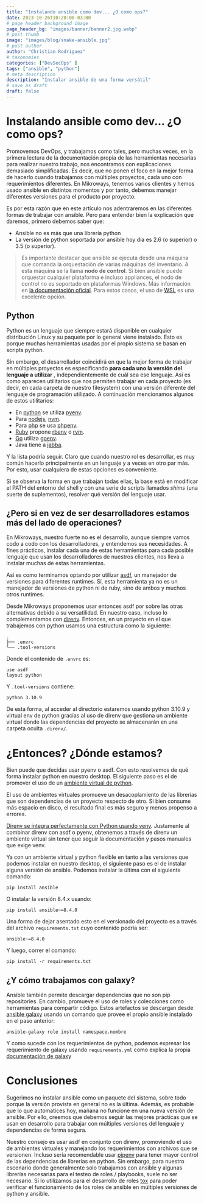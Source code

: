 ```yaml
---
title: "Instalando ansible como dev... ¿O como ops?"
date: 2023-10-26T10:20:00-03:00
# page header background image
page_header_bg: "images/banner/banner2.jpg.webp"
# post thumb
image: "images/blog/snake-ansible.jpg"
# post author
author: "Christian Rodriguez"
# taxonomies
categories: ["DevSecOps" ]
tags: ["ansible", "python"]
# meta description
description: "Instalar ansible de una forma versátil"
# save as draft
draft: false
---
```

# Instalando ansible como dev... ¿O como ops?

Promovemos DevOps, y trabajamos como tales, pero muchas veces, en la primera
lectura de la documentación propia de las herramientas necesarias para
realizar nuestro trabajo, nos encontramos con explicaciones demasiado
simplificadas. Es decir, que no ponen el foco en la mejor forma de hacerlo
cuando trabajamos con múltiples proyectos, cada uno con requerimientos
diferentes. En Mikroways, tenemos varios clientes y hemos usado ansible en
distintos momentos y por tanto, debemos manejar diferentes versiones para el
producto por proyecto.

Es por esta razón que en este artículo nos adentraremos en las diferentes formas
de trabajar con ansible. Pero para entender bien la explicación que daremos,
primero debemos saber que:

* Ansible no es más que una librería python
* La versión de python soportada por ansible hoy día es 2.6 (o superior) o 3.5
(o superior).

> Es importante destacar que ansible se ejecuta desde una máquina que comanda la
> orquestación de varias máquinas del inventario. A esta máquina se la llama
> **nodo de control**. Si bien ansible puede orquestar cualquier plataforma e
> incluso appliances, el nodo de control no es soportado en plataformas Windows.
> Más información en [la documentación
> oficial](https://docs.ansible.com/ansible/latest/installation_guide/intro_installation.html#control-node-requirements).
> Para estos casos, el uso de
> [WSL](https://learn.microsoft.com/en-us/windows/wsl/install) es una excelente
> opción.

## Python

Python es un lenguaje que siempre estará disponible en cualquier distribución
Linux y su paquete por lo general viene instalado. Esto es porque muchas
herramientas usadas por el propio sistema se basan en scripts python.

Sin embargo, el desarrollador coincidirá en que la mejor forma de trabajar en
múltiples proyectos es especificando **para cada uno la versión del lenguaje a utilizar**
, independientemente de cuál sea ese lenguaje. Así es como aparecen utilitarios
que nos permiten trabajar en cada proyecto (es decir, en cada carpeta de nuestro
filesystem) con una versión diferente del lenguaje de programación utilizado. A
continuación mencionamos algunos de estos utilitarios:

* En [python](https://www.python.org/) se utiliza
  [pyenv](https://github.com/pyenv/pyenv).
* Para [nodejs](https://nodejs.org/en),
  [nvm](https://github.com/nvm-sh/nvm).
* Para [php](https://www.php.net/) se usa
  [phpenv](https://github.com/phpenv/phpenv).
* [Ruby](https://www.ruby-lang.org/) propone
  [rbenv](https://github.com/rbenv/rbenv) o [rvm](https://rvm.io/).
* [Go](https://go.dev/) utiliza [goenv](https://github.com/go-nv/goenv).
* Java tiene a [jabba](https://github.com/shyiko/jabba).

Y la lista podría seguir. Claro que cuando nuestro rol es desarrollar, es muy
común hacerlo principalmente en un lenguaje y a veces en otro par más. Por esto,
usar cualquiera de estas opciones es conveniente.

Si se observa la forma en que trabajan todas ellas, la base está en modificar el
PATH del entorno del shell y con una serie de scripts llamados _shims_ (una
suerte de suplementos), resolver qué versión del lenguaje usar.

## ¿Pero si en vez de ser desarrolladores estamos más del lado de operaciones?

En Mikroways, nuestro fuerte no es el desarrollo, aunque siempre vamos codo a
codo con los desarrolladores, y entendemos sus necesidades. A fines
prácticos, instalar cada una de estas herramientas para cada posible lenguaje
que usan los desarrolladores de nuestros clientes, nos lleva a instalar muchas
de estas herramientas.

Así es como terminamos optando por utilizar [asdf](https://asdf-vm.com/), un
manejador de versiones para diferentes runtimes. Sí, esta herramienta ya no es
un manejador de versiones de python ni de ruby, sino de ambos y muchos otros
runtimes.

Desde Mikroways proponemos usar entonces asdf por sobre las otras alternativas
debido a su versatilidad. En nuestro caso, incluso lo complementamos con
[direnv](https://direnv.net/). Entonces, en un proyecto en el que trabajemos con
python usamos una estructura como la siguiente:

```
.
├── .envrc
└── .tool-versions
```

Donde el contenido de `.envrc` es:

```
use asdf
layout python
```

Y `.tool-versions` contiene:

```
python 3.10.9
```

De esta forma, al acceder al directorio estaremos usando python 3.10.9 y virtual
env de python gracias al uso de direnv que gestiona un ambiente virtual
donde las dependencias del proyecto se almacenarán en una carpeta oculta
`.direnv/`.

# ¿Entonces? ¿Dónde estamos?

Bien puede que decidas usar pyenv o asdf. Con esto resolvemos de qué forma
instalar python en nuestro desktop. El siguiente paso es el de promover el uso
de un [ambiente virtual de python](https://docs.python.org/3/library/venv.html).

El uso de ambientes virtuales promueve un desacoplamiento de las librerías que
son dependencias de un proyecto respecto de otro. Si bien consume más espacio en
disco, el resultado final es más seguro y menos propenso a errores.

[Direnv se integra perfectamente con Python usando venv](https://github.com/direnv/direnv/wiki/Python).
Justamente al combinar direnv con asdf o pyenv, obtenemos a través de direnv un
ambiente virtual sin tener que seguir la documentación y pasos manuales que
exige venv.

Ya con un ambiente virtual y python flexible en tanto a las versiones que
podemos instalar en nuestro desktop, el siguiente paso es el de instalar alguna
versión de ansible. Podemos instalar la última con el siguiente comando:

```
pip install ansible
```

O instalar la versión 8.4.x usando:

```
pip install ansible~=8.4.0
```

Una forma de dejar asentado esto en el versionado del proyecto es a través del
archivo `requirements.txt` cuyo contenido podría ser:

```
ansible~=8.4.0
```

Y luego, correr el comando:

```
pip install -r requirements.txt
```

## ¿Y cómo trabajamos con galaxy?

Ansible también permite descargar dependencias que no son pip repositories. En
cambio, promueve el uso de roles y colecciones como herramientas para compartir
código. Estos artefactos se descargan desde [ansible galaxy](https://galaxy.ansible.com/) usando un comando
que provee el propio ansible instalado en el paso anterior:

```
ansible-galaxy role install namespace.nombre
```

Y como sucede con los requerimientos de python, podemos expresar los
requerimiento de galaxy usando `requirements.yml` como explica la propia
[documentación de
galaxy](https://docs.ansible.com/ansible/latest/galaxy/user_guide.html)

# Conclusiones

Sugerimos no instalar ansible como un paquete del sistema, sobre todo porque la
versión provista en general no es la última. Además, es probable que lo que
automatices hoy, mañana no funcione en una nueva versión de ansible. Por ello,
creemos que debemos seguir las mejores prácticas que se usan en desarrollo para
trabajar con múltiples versiones del lenguaje y dependencias de forma segura.

Nuestro consejo es usar asdf en conjunto con direnv, promoviendo el uso de
ambientes virtuales y manejando los requerimientos con archivos que se
versionen. Incluso sería recomendable usar [pipenv](https://pipenv-es.readthedocs.io/) para tener mayor control de las
dependencias de librerías en python. Sin embargo, para nuestro escenario donde
generalmente solo trabajamos con ansible y algunas librerías necesarias para el
testeo de roles / playbooks, suele no ser necesario. Sí lo utilizamos para el
desarrollo de roles [tox](https://tox.wiki/) para poder verificar el
funcionamiento de los roles de ansible en múltiples versiones de python y
ansible.
